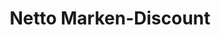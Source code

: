 ---
title: "Netto Marken-Discount"
url: /chemnitz/netto-marken-discount-zwickauer-strasse/
shop: Supermarkt
---